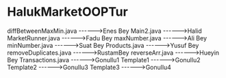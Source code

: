 # HalukMarketOOPTur

diffBetweenMaxMin.java ------>Enes Bey
Main2.java             ------>Halid
MarketRunner.java      ------>Fadu Bey
maxNumber.java         ------>Ali Bey
minNumber.java         ------>Suat Bey
Products.java          ------>Yusuf Bey
removeDuplicates.java  ------>RustamBey
reverseArr.java        ------>Hueyin Bey
Transactions.java      ------>Gonullu1
Template1              ------>Gonullu2
Template2              ------>Gonullu3
Template3              ------>Gonullu4

